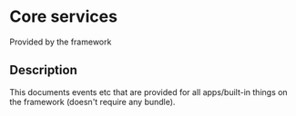 # Core services

Provided by the framework

## Description

This documents events etc that are provided for all apps/built-in things on the framework (doesn't require any bundle).
